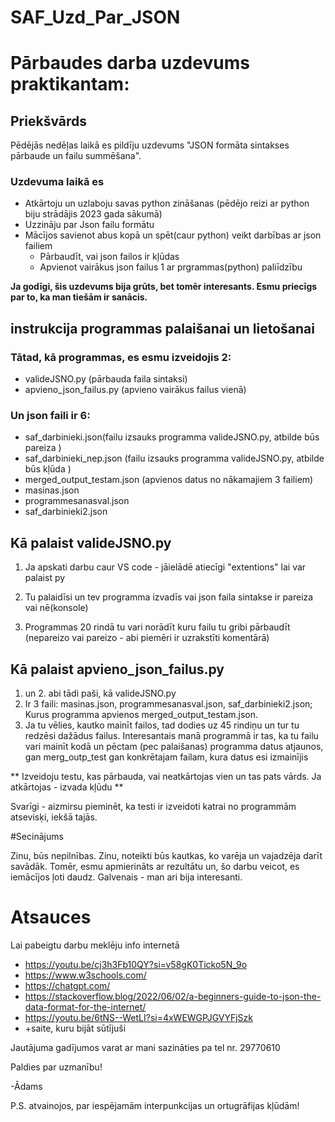 # SAF_Uzd_Par_JSON

# Pārbaudes darba uzdevums praktikantam:

## Priekšvārds

Pēdējās nedēļas laikā es pildīju uzdevums "JSON formāta sintakses pārbaude un failu summēšana".

### Uzdevuma laikā es

* Atkārtoju un uzlaboju savas python zināšanas (pēdējo reizi ar python biju strādājis 2023 gada sākumā)
* Uzzināju par Json failu formātu
* Mācījos savienot abus kopā un spēt(caur python) veikt darbības ar json failiem
    * Pārbaudīt, vai json failos ir kļūdas
    * Apvienot vairākus json failus 1 ar prgrammas(python) paliīdzību

**Ja godīgi, šis uzdevums bija grūts, bet tomēr interesants. Esmu priecīgs par to, ka man tiešām ir sanācis.**



## instrukcija programmas palaišanai un lietošanai

### Tātad, kā programmas, es esmu izveidojis 2:
* valideJSNO.py (pārbauda faila sintaksi)
* apvieno_json_failus.py (apvieno vairākus failus vienā)

### Un json faili ir 6:
* saf_darbinieki.json(failu izsauks programma valideJSNO.py, atbilde būs pareiza )
* saf_darbinieki_nep.json (failu izsauks programma valideJSNO.py, atbilde būs kļūda )
* merged_output_testam.json (apvienos datus no nākamajiem 3 failiem)
* masinas.json
* programmesanasval.json
* saf_darbinieki2.json

## Kā palaist valideJSNO.py
1. Ja apskati darbu caur VS code - jāielādē atiecīgi "extentions" lai var palaist py

2. Tu palaidīsi un tev programma izvadīs vai json faila sintakse ir pareiza vai nē(konsole)
3. Programmas 20 rindā tu vari norādīt kuru failu tu gribi pārbaudīt (nepareizo vai pareizo - abi piemēri ir uzrakstīti komentārā)


## Kā palaist apvieno_json_failus.py
1. un 2. abi tādi paši, kā valideJSNO.py
3.  Ir 3 faili: masinas.json, programmesanasval.json, saf_darbinieki2.json; Kurus programma apvienos merged_output_testam.json.
4.  Ja tu vēlies, kautko mainīt failos, tad dodies uz 45 rindiņu un tur tu redzēsi dažādus failus. Interesantais manā programmā ir tas, ka tu failu vari mainīt kodā un pēctam (pec palaišanas) programma datus atjaunos, gan merg_outp_test gan konkrētajam failam, kura datus esi izmainījis

** Izveidoju testu, kas pārbauda, vai neatkārtojas vien un tas pats vārds. Ja atkārtojas - izvada kļūdu **

Svarīgi - aizmirsu pieminēt, ka testi ir izveidoti katrai no programmām atsevisķi, iekšā tajās.

#Secinājums

Zinu, būs nepilnības. Zinu, noteikti būs kautkas, ko varēja un vajadzēja darīt savādāk. Tomēr, esmu apmierināts ar rezultātu un, šo darbu veicot, es iemācījos ļoti daudz. Galvenais - man ari bija interesanti.

# Atsauces
Lai pabeigtu darbu meklēju info internetā
* https://youtu.be/cj3h3Fb10QY?si=v58gK0Ticko5N_9o
* https://www.w3schools.com/
* https://chatgpt.com/
* https://stackoverflow.blog/2022/06/02/a-beginners-guide-to-json-the-data-format-for-the-internet/
* https://youtu.be/6tNS--WetLI?si=4xWEWGPJGVYFjSzk
* +saite, kuru bijāt sūtījuši



Jautājuma gadījumos varat ar mani sazināties pa tel nr. 29770610

Paldies par uzmanību!

-Ādams

P.S. atvainojos, par iespējamām interpunkcijas un ortugrāfijas kļūdām!



